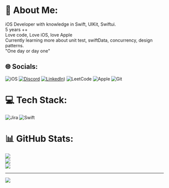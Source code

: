 # 💫 About Me:
iOS Developer with knowledge in Swift, UIKit, Swiftui.<br>5 years ++<br>Love code, Love iOS, love Apple<br>Currently  learning more about unit test, swiftData, concurrency, design patterns.<br>
"One day or day one"


## 🌐 Socials:
![iOS](https://img.shields.io/badge/iOS-000000?style=for-the-badge&logo=ios&logoColor=white) [![Discord](https://img.shields.io/badge/Discord-%237289DA.svg?logo=discord&logoColor=white)](https://discord.gg/Zamarz#6879) [![LinkedIn](https://img.shields.io/badge/LinkedIn-%230077B5.svg?logo=linkedin&logoColor=white)]([https://linkedin.com/in/https://www.linkedin.com/in/diego-sebastian-monteagudo-diaz-651065128/])) ![LeetCode](https://img.shields.io/badge/LeetCode-000000?style=for-the-badge&logo=LeetCode&logoColor=#d16c06) ![Apple](https://img.shields.io/badge/Apple-%23000000.svg?style=for-the-badge&logo=apple&logoColor=white) ![Git](https://img.shields.io/badge/git-%23F05033.svg?style=for-the-badge&logo=git&logoColor=white)

# 💻 Tech Stack:
![Jira](https://img.shields.io/badge/jira-%230A0FFF.svg?style=flat&logo=jira&logoColor=white) ![Swift](https://img.shields.io/badge/swift-F54A2A?style=flat&logo=swift&logoColor=white)
# 📊 GitHub Stats:
![](https://github-readme-stats.vercel.app/api?username=DiegoM1&theme=chartreuse-dark&hide_border=false&include_all_commits=false&count_private=false)<br/>
![](https://github-readme-streak-stats.herokuapp.com/?user=DiegoM1&theme=chartreuse-dark&hide_border=false)<br/>
![](https://github-readme-stats.vercel.app/api/top-langs/?username=DiegoM1&theme=chartreuse-dark&hide_border=false&include_all_commits=false&count_private=false&layout=compact)

---
[![](https://visitcount.itsvg.in/api?id=DiegoM1&icon=0&color=1)](https://visitcount.itsvg.in)

<!-- Proudly created with GPRM ( https://gprm.itsvg.in ) -->
